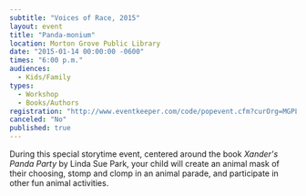 ```yaml
---
subtitle: "Voices of Race, 2015"
layout: event
title: "Panda-monium"
location: Morton Grove Public Library
date: "2015-01-14 00:00:00 -0600"
times: "6:00 p.m."
audiences: 
  - Kids/Family
types: 
  - Workshop
  - Books/Authors
registration: "http://www.eventkeeper.com/code/popevent.cfm?curOrg=MGPL&curApp=events&eID=3876537&thisDate=NO_DATE"
canceled: "No"
published: true
---
```


During this special storytime event, centered around the book *Xander's Panda Party* by Linda Sue Park, your child will create an animal mask of their choosing, stomp and clomp in an animal parade, and participate in other fun animal activities.
